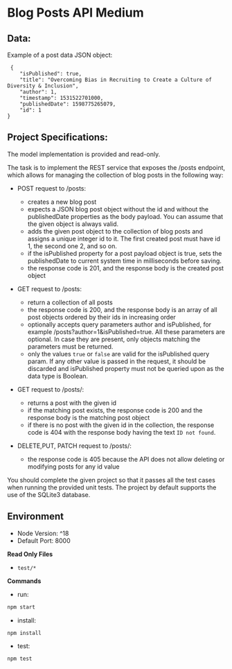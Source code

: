 # Blog Posts API Medium

## Data:
Example of a post data JSON object:
```
 {
    "isPublished": true,
    "title": "Overcoming Bias in Recruiting to Create a Culture of Diversity & Inclusion",
    "author": 1,
    "timestamp": 1531522701000,
    "publishedDate": 1598775265079,
    "id": 1
}
```

## Project Specifications:
The model implementation is provided and read-only.


The task is to implement the REST service that exposes the /posts endpoint, which allows for managing the collection of blog posts in the following way:

- POST request to /posts:
    - creates a new blog post
    - expects a JSON blog post object without the id and without the publishedDate properties as the body payload. You can assume that the given object is always valid.
    - adds the given post object to the collection of blog posts and assigns a unique integer id to it. The first created post must have id 1, the second one 2, and so on.
    - if the isPublished property for a post payload object is true, sets the publishedDate to current system time in milliseconds before saving.
    - the response code is 201, and the response body is the created post object
 

- GET request to /posts:
    - return a collection of all posts
    - the response code is 200, and the response body is an array of all post objects ordered by their ids in increasing order
    - optionally accepts query parameters author and isPublished, for example /posts?author=1&isPublished=true. All these parameters are optional. In case they are present, only objects matching the parameters must be returned.
    - only the values `true` or `false` are valid for the isPublished query param. If any other value is passed in the request, it should be discarded and isPublished property must not be queried upon as the data type is Boolean.
 
- GET request to /posts/<id>:
    - returns a post with the given id
    - if the matching post exists, the response code is 200 and the response body is the matching post object
    - if there is no post with the given id in the collection, the response code is 404 with the response body having the text `ID not found`.
 

- DELETE,PUT, PATCH request to /posts/<id>:
    - the response code is 405 because the API does not allow deleting or modifying posts for any id value
 
You should complete the given project so that it passes all the test cases when running the provided unit tests. The project by default supports the use of the SQLite3 database.
## Environment 
- Node Version: ^18
- Default Port: 8000

**Read Only Files**
- `test/*`

**Commands**
- run: 
```bash
npm start
```
- install: 
```bash
npm install
```
- test: 
```bash
npm test
```

